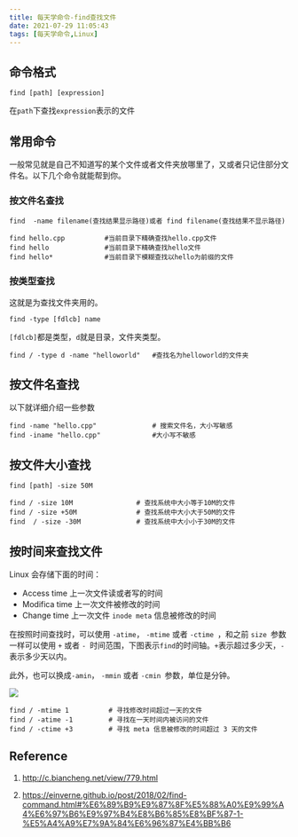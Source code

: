 ```yaml
---
title: 每天学命令-find查找文件
date: 2021-07-29 11:05:43
tags: [每天学命令,Linux]
---
```

## 命令格式
```
find [path] [expression]
```
在`path`下查找`expression`表示的文件
## 常用命令
一般常见就是自己不知道写的某个文件或者文件夹放哪里了，又或者只记住部分文件名。以下几个命令就能帮到你。
### 按文件名查找
```
find  -name filename(查找结果显示路径)或者 find filename(查找结果不显示路径)

find hello.cpp          #当前目录下精确查找hello.cpp文件
find hello              #当前目录下精确查找hello文件
find hello*             #当前目录下模糊查找以hello为前缀的文件
```

### 按类型查找
这就是为查找文件夹用的。
```
find -type [fdlcb] name
```
`[fdlcb]`都是类型，`d`就是目录，文件夹类型。
```
find / -type d -name "helloworld"   #查找名为helloworld的文件夹
```

## 按文件名查找
以下就详细介绍一些参数
```
find -name "hello.cpp"              # 搜索文件名，大小写敏感
find -iname "hello.cpp"             #大小写不敏感
```
## 按文件大小查找
```
find [path] -size 50M

find / -size 10M                # 查找系统中大小等于10M的文件
find / -size +50M               # 查找系统中大小大于50M的文件
find  / -size -30M              # 查找系统中大小小于30M的文件
```

## 按时间来查找文件
Linux 会存储下面的时间：
- Access time 上一次文件读或者写的时间
- Modifica time 上一次文件被修改的时间
- Change time 上一次文件 `inode meta` 信息被修改的时间

在按照时间查找时，可以使用 `-atime`， `-mtime` 或者 `-ctime `，和之前 `size `参数一样可以使用 `+` 或者 `- `时间范围，下图表示`find`的时间轴。`+`表示超过多少天，`-`表示多少天以内。

此外，也可以换成`-amin`， `-mmin` 或者 `-cmin `参数，单位是分钟。

![](https://gitee.com/dominic_z/markdown_picbed/raw/master/img/20210729151915.png)
```
find / -mtime 1          # 寻找修改时间超过一天的文件
find / -atime -1         # 寻找在一天时间内被访问的文件
find / -ctime +3         # 寻找 meta 信息被修改的时间超过 3 天的文件
```
## Reference
1. http://c.biancheng.net/view/779.html

2. https://einverne.github.io/post/2018/02/find-command.html#%E6%89%B9%E9%87%8F%E5%88%A0%E9%99%A4%E6%97%B6%E9%97%B4%E8%B6%85%E8%BF%87-1-%E5%A4%A9%E7%9A%84%E6%96%87%E4%BB%B6
